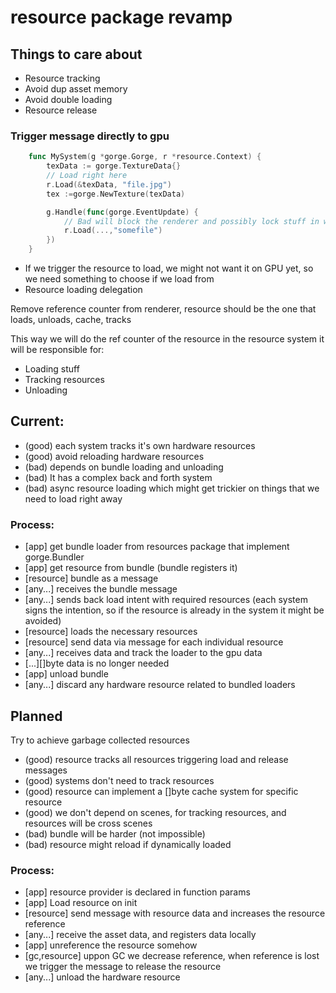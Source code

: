 # resource package revamp

## Things to care about

- Resource tracking
- Avoid dup asset memory
- Avoid double loading
- Resource release

### Trigger message directly to gpu

```go
	func MySystem(g *gorge.Gorge, r *resource.Context) {
		texData := gorge.TextureData{}
		// Load right here
		r.Load(&texData, "file.jpg")
		tex :=gorge.NewTexture(texData)

		g.Handle(func(gorge.EventUpdate) {
			// Bad will block the renderer and possibly lock stuff in wasm
			r.Load(...,"somefile")
		})
	}
```

- If we trigger the resource to load, we might not want it on GPU yet, so we
  need something to choose if we load from
- Resource loading delegation

Remove reference counter from renderer,
resource should be the one that loads, unloads, cache, tracks

This way we will do the ref counter of the resource in the resource system
it will be responsible for:

- Loading stuff
- Tracking resources
- Unloading

## Current:

- (good) each system tracks it's own hardware resources
- (good) avoid reloading hardware resources
- (bad) depends on bundle loading and unloading
- (bad) It has a complex back and forth system
- (bad) async resource loading which might get trickier on things that we need to
  load right away

### Process:

- [app] get bundle loader from resources package that implement gorge.Bundler
- [app] get resource from bundle (bundle registers it)
- [resource] bundle as a message
- [any...] receives the bundle message
- [any...] sends back load intent with required resources
  (each system signs the intention, so if the resource is already in the
  system it might be avoided)
- [resource] loads the necessary resources
- [resource] send data via message for each individual resource
- [any...] receives data and track the loader to the gpu data
- [...][]byte data is no longer needed
- [app] unload bundle
- [any...] discard any hardware resource related to bundled loaders

## Planned

Try to achieve garbage collected resources

- (good) resource tracks all resources triggering load and release messages
- (good) systems don't need to track resources
- (good) resource can implement a []byte cache system for specific resource
- (good) we don't depend on scenes, for tracking resources, and resources will
  be cross scenes
- (bad) bundle will be harder (not impossible)
- (bad) resource might reload if dynamically loaded

### Process:

- [app] resource provider is declared in function params
- [app] Load resource on init
- [resource] send message with resource data and increases the resource
  reference
- [any...] receive the asset data, and registers data locally
- [app] unreference the resource somehow
- [gc,resource] uppon GC we decrease reference, when reference is lost we
  trigger the message to release the resource
- [any...] unload the hardware resource
